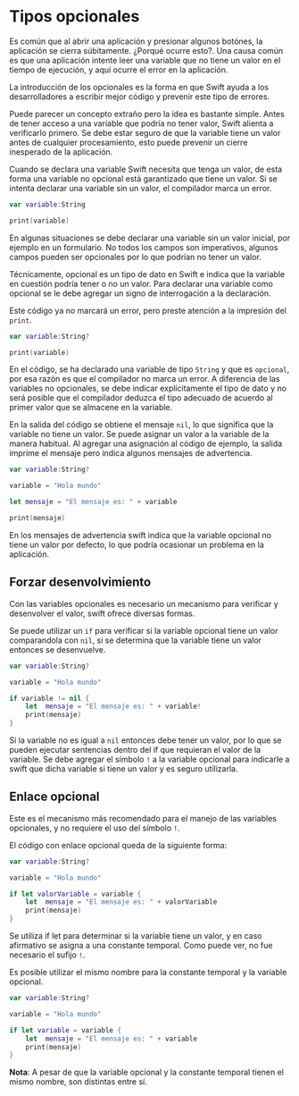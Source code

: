 # Tipos opcionales

Es común que al abrir una aplicación y presionar algunos botónes,
la aplicación se cierra súbitamente. ¿Porqué ocurre esto?. Una 
causa común es que una aplicación intente leer una variable que 
no tiene un valor en el tiempo de ejecución, y aquí ocurre el 
error en la aplicación.

La introducción de los opcionales es la forma en que Swift ayuda
a los desarrolladores a escribir mejor código y prevenir este tipo
de errores. 

Puede parecer un concepto extraño pero la idea es bastante simple. 
Antes de tener acceso a una variable que podría no tener valor, 
Swift alienta a verificarlo primero. Se debe estar seguro de que 
la variable tiene un valor antes de cualquier procesamiento, esto 
puede prevenir un cierre inesperado de la aplicación. 

Cuando se declara una variable Swift necesita que tenga un valor, 
de esta forma una variable no opcional está garantizado que tiene
un valor. Si se intenta declarar una variable sin un valor, el
compilador marca un error.

```swift
var variable:String

print(variable)
```

En algunas situaciones se debe declarar una variable sin un valor
inicial, por ejemplo en un formulario. No todos los campos son
imperativos, algunos campos pueden ser opcionales por lo que podrían
no tener un valor. 

Técnicamente, opcional es un tipo de dato en Swift e indica que la 
variable en cuestión podría tener o no un valor. Para declarar una 
variable como opcional se le debe agregar un signo de interrogación
a la declaración.

Este código ya no marcará un error, pero preste atención a la 
impresión del `print`.

```swift
var variable:String?

print(variable)
```

En el código, se ha declarado una variable de tipo `String` y que es
`opcional`, por esa razón es que el compilador no marca un error. A
diferencia de las variables no opcionales, se debe indicar 
explícitamente el tipo de dato y no será posible que el compilador 
deduzca el tipo adecuado de acuerdo al primer valor que se
almacene en la variable.

En la salida del código se obtiene el mensaje `nil`, lo que significa
que la variable no tiene un valor. Se puede asignar un valor a la 
variable de la manera habitual. Al agregar una asignación al código 
de ejemplo, la salida imprime el mensaje pero indica algunos mensajes
de advertencia. 

```swift
var variable:String?

variable = "Hola mundo"

let mensaje = "El mensaje es: " + variable

print(mensaje)
```

En los mensajes de advertencia swift indica que la variable opcional 
no tiene un valor por defecto, lo que podría ocasionar un problema en 
la aplicación. 

## Forzar desenvolvimiento
Con las variables opcionales es necesario un mecanismo para verificar 
y desenvolver el valor, swift ofrece diversas formas.

Se puede utilizar un `if` para verificar si la variable opcional tiene
un valor comparandola con `nil`, si se determina que la variable tiene
un valor entonces se desenvuelve.

```swift
var variable:String?

variable = "Hola mundo"

if variable != nil {
    let  mensaje = "El mensaje es: " + variable!
    print(mensaje)
}
```

Si la variable no es igual a `nil` entonces debe tener un valor, por
lo que se pueden ejecutar sentencias dentro del if que requieran
el valor de la variable. Se debe agregar el símbolo `!` a la variable
opcional para indicarle a swift que dicha variable si tiene un valor 
y es seguro utilizarla.

## Enlace opcional
Este es el mecanismo más recomendado para el manejo de las variables
opcionales, y no requiere el uso del símbolo `!`. 

El código con enlace opcional queda de la siguiente forma:

```swift
var variable:String?

variable = "Hola mundo"

if let valorVariable = variable {
    let  mensaje = "El mensaje es: " + valorVariable
    print(mensaje)
}
```

Se utiliza if let para determinar si la variable tiene un valor, y
en caso afirmativo se asigna a una constante temporal. Como puede
ver, no fue necesario el sufijo `!`.

Es posible utilizar el mismo nombre para la constante temporal y la 
variable opcional.

```swift
var variable:String?

variable = "Hola mundo"

if let variable = variable {
    let  mensaje = "El mensaje es: " + variable
    print(mensaje)
}
```

**Nota**: A pesar de que la variable opcional y la constante temporal
tienen el mismo nombre, son distintas entre sí. 
